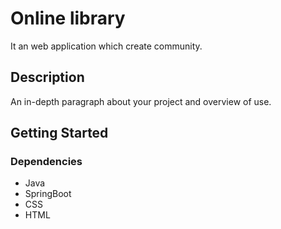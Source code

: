 # Online library

It an web application which create community.

## Description

An in-depth paragraph about your project and overview of use.

## Getting Started

### Dependencies

* Java
* SpringBoot
* CSS
* HTML
  
